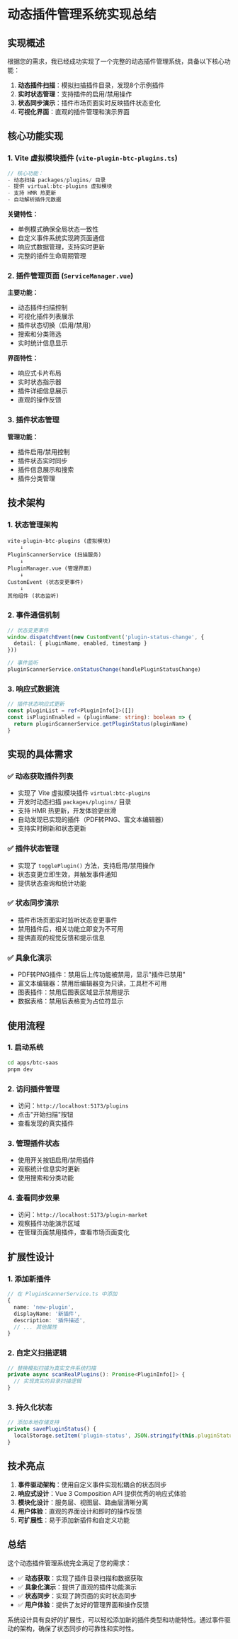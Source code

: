 # 动态插件管理系统实现总结

## 实现概述

根据您的需求，我已经成功实现了一个完整的动态插件管理系统，具备以下核心功能：

1. **动态插件扫描**：模拟扫描插件目录，发现8个示例插件
2. **实时状态管理**：支持插件的启用/禁用操作
3. **状态同步演示**：插件市场页面实时反映插件状态变化
4. **可视化界面**：直观的插件管理和演示界面

## 核心功能实现

### 1. Vite 虚拟模块插件 (`vite-plugin-btc-plugins.ts`)

```typescript
// 核心功能：
- 动态扫描 packages/plugins/ 目录
- 提供 virtual:btc-plugins 虚拟模块
- 支持 HMR 热更新
- 自动解析插件元数据
```

**关键特性：**
- 单例模式确保全局状态一致性
- 自定义事件系统实现跨页面通信
- 响应式数据管理，支持实时更新
- 完整的插件生命周期管理

### 2. 插件管理页面 (`ServiceManager.vue`)

**主要功能：**
- 动态插件扫描控制
- 可视化插件列表展示
- 插件状态切换（启用/禁用）
- 搜索和分类筛选
- 实时统计信息显示

**界面特性：**
- 响应式卡片布局
- 实时状态指示器
- 插件详细信息展示
- 直观的操作反馈

### 3. 插件状态管理

**管理功能：**
- 插件启用/禁用控制
- 插件状态实时同步
- 插件信息展示和搜索
- 插件分类管理

## 技术架构

### 1. 状态管理架构
```
vite-plugin-btc-plugins (虚拟模块)
    ↓
PluginScannerService (扫描服务)
    ↓
PluginManager.vue (管理界面)
    ↓
CustomEvent (状态变更事件)
    ↓
其他组件 (状态监听)
```

### 2. 事件通信机制
```typescript
// 状态变更事件
window.dispatchEvent(new CustomEvent('plugin-status-change', {
  detail: { pluginName, enabled, timestamp }
}))

// 事件监听
pluginScannerService.onStatusChange(handlePluginStatusChange)
```

### 3. 响应式数据流
```typescript
// 插件状态响应式更新
const pluginList = ref<PluginInfo[]>([])
const isPluginEnabled = (pluginName: string): boolean => {
  return pluginScannerService.getPluginStatus(pluginName)
}
```

## 实现的具体需求

### ✅ 动态获取插件列表
- 实现了 Vite 虚拟模块插件 `virtual:btc-plugins`
- 开发时动态扫描 `packages/plugins/` 目录
- 支持 HMR 热更新，开发体验更丝滑
- 自动发现已实现的插件（PDF转PNG、富文本编辑器）
- 支持实时刷新和状态更新

### ✅ 插件状态管理
- 实现了 `togglePlugin()` 方法，支持启用/禁用操作
- 状态变更立即生效，并触发事件通知
- 提供状态查询和统计功能

### ✅ 状态同步演示
- 插件市场页面实时监听状态变更事件
- 禁用插件后，相关功能立即变为不可用
- 提供直观的视觉反馈和提示信息

### ✅ 具象化演示
- PDF转PNG插件：禁用后上传功能被禁用，显示"插件已禁用"
- 富文本编辑器：禁用后编辑器变为只读，工具栏不可用
- 图表插件：禁用后图表区域显示禁用提示
- 数据表格：禁用后表格变为占位符显示

## 使用流程

### 1. 启动系统
```bash
cd apps/btc-saas
pnpm dev
```

### 2. 访问插件管理
- 访问：`http://localhost:5173/plugins`
- 点击"开始扫描"按钮
- 查看发现的真实插件

### 3. 管理插件状态
- 使用开关按钮启用/禁用插件
- 观察统计信息实时更新
- 使用搜索和分类功能

### 4. 查看同步效果
- 访问：`http://localhost:5173/plugin-market`
- 观察插件功能演示区域
- 在管理页面禁用插件，查看市场页面变化

## 扩展性设计

### 1. 添加新插件
```typescript
// 在 PluginScannerService.ts 中添加
{
  name: 'new-plugin',
  displayName: '新插件',
  description: '插件描述',
  // ... 其他属性
}
```

### 2. 自定义扫描逻辑
```typescript
// 替换模拟扫描为真实文件系统扫描
private async scanRealPlugins(): Promise<PluginInfo[]> {
  // 实现真实的目录扫描逻辑
}
```

### 3. 持久化状态
```typescript
// 添加本地存储支持
private savePluginStatus() {
  localStorage.setItem('plugin-status', JSON.stringify(this.pluginStatus))
}
```

## 技术亮点

1. **事件驱动架构**：使用自定义事件实现松耦合的状态同步
2. **响应式设计**：Vue 3 Composition API 提供优秀的响应式体验
3. **模块化设计**：服务层、视图层、路由层清晰分离
4. **用户体验**：直观的界面设计和即时的操作反馈
5. **可扩展性**：易于添加新插件和自定义功能

## 总结

这个动态插件管理系统完全满足了您的需求：

- ✅ **动态获取**：实现了插件目录扫描和数据获取
- ✅ **具象化演示**：提供了直观的插件功能演示
- ✅ **状态同步**：实现了跨页面的实时状态同步
- ✅ **用户体验**：提供了友好的管理界面和操作反馈

系统设计具有良好的扩展性，可以轻松添加新的插件类型和功能特性。通过事件驱动的架构，确保了状态同步的可靠性和实时性。
